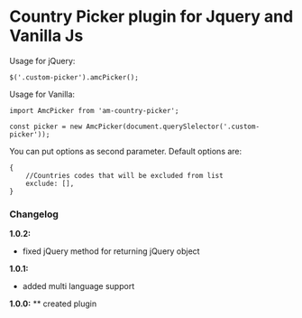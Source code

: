 # **Country Picker plugin for Jquery and Vanilla Js**

Usage for jQuery:
```
$('.custom-picker').amcPicker();
```

Usage for Vanilla:
```
import AmcPicker from 'am-country-picker';

const picker = new AmcPicker(document.querySlelector('.custom-picker'));
```
You can put options as second parameter.
Default options are:
```
{
    //Countries codes that will be excluded from list
    exclude: [],
}
```






### Changelog

**1.0.2:**
* fixed jQuery method for returning jQuery object

**1.0.1:**
* added multi language support

**1.0.0:**
** created plugin

